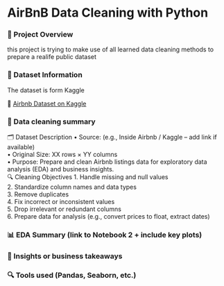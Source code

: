 #  AirBnB Data Cleaning with Python
### 📌 Project Overview <br>
this project is trying to make use of all learned  data cleaning methods to prepare a realife public dataset
### 📎 Dataset Information
The dataset is form Kaggle

🔗 [Airbnb Dataset on Kaggle]([https://www.kaggle.com/datasets/path-to-dataset](https://www.kaggle.com/code/sayanroy729/airbnb-open-data-eda-step-by-step/input))
### 🧼 Data cleaning summary
  🗂️ Dataset Description
	•	Source: (e.g., Inside Airbnb / Kaggle – add link if available) <br>
	•	Original Size: XX rows × YY columns<br>
	•	Purpose: Prepare and clean Airbnb listings data for exploratory data analysis (EDA) and business insights. <br>
  🔍 Cleaning Objectives
	1.	Handle missing and null values <br>
	2.	Standardize column names and data types<br>
	3.	Remove duplicates<br>
	4.	Fix incorrect or inconsistent values<br>
	5.	Drop irrelevant or redundant columns<br>
	6.	Prepare data for analysis (e.g., convert prices to float, extract dates)<br>

 
### 📊 EDA Summary (link to Notebook 2 + include key plots)
### 🧠 Insights or business takeaways
### 🔍 Tools used (Pandas, Seaborn, etc.)
